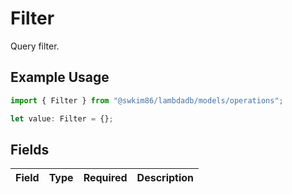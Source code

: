 # Filter

Query filter.

## Example Usage

```typescript
import { Filter } from "@swkim86/lambdadb/models/operations";

let value: Filter = {};
```

## Fields

| Field       | Type        | Required    | Description |
| ----------- | ----------- | ----------- | ----------- |
